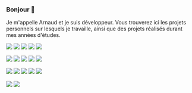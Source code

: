 ### Bonjour 👋

Je m'appelle Arnaud et je suis développeur.
Vous trouverez ici les projets personnels sur lesquels je travaille, ainsi que des projets réalisés durant mes années d'études.

![](https://img.shields.io/badge/Code-Angular-informational?style=flat&logo=angular&logoColor=white&color=2bbc8a)
![](https://img.shields.io/badge/Code-TypeScript-informational?style=flat&logo=typescript&logoColor=white&color=2bbc8a)
![](https://img.shields.io/badge/Code-Kotlin-informational?style=flat&logo=kotlin&logoColor=white&color=2bbc8a)
![](https://img.shields.io/badge/Code-Java-informational?style=flat&logo=kotlin&logoColor=white&color=2bbc8a)
![](https://img.shields.io/badge/Code-Spring_Boot-informational?style=flat&logo=kotlin&logoColor=white&color=2bbc8a)

![](https://img.shields.io/badge/Tests-Jest-informational?style=flat&logo=jest&logoColor=white&color=2bbc8a)
![](https://img.shields.io/badge/Tests-Cypress-informational?style=flat&logo=cypress&logoColor=white&color=2bbc8a)
![](https://img.shields.io/badge/Tools-PostgreSQL-informational?style=flat&logo=postgresql&logoColor=white&color=2bbc8a)
![](https://img.shields.io/badge/Tools-Git-informational?style=flat&logo=git&logoColor=white&color=2bbc8a)
![](https://img.shields.io/badge/Tools-Docker-informational?style=flat&logo=docker&logoColor=white&color=2bbc8a)

![](https://img.shields.io/badge/Tools-Snyk-informational?style=flat&logo=snyk&logoColor=white&color=2bbc8a)
![](https://img.shields.io/badge/Tools-Github_Actions-informational?style=flat&logo=github-actions&logoColor=white&color=2bbc8a)
![](https://img.shields.io/badge/Tools-Jenkins-informational?style=flat&logo=jenkins&logoColor=white&color=2bbc8a)
![](https://img.shields.io/badge/Tools-Codecov-informational?style=flat&logo=codecov&logoColor=white&color=2bbc8a)
![](https://img.shields.io/badge/Tools-SonarCloud-informational?style=flat&logo=sonarcloud&logoColor=white&color=2bbc8a)

<img align="center" src="https://github-readme-stats.vercel.app/api/?username=ArnaudFlaesch" />
<img align="center" src="https://github-readme-stats.vercel.app/api/top-langs/?username=ArnaudFlaesch" />
